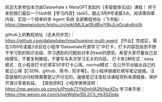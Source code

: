 欢迎大家参加本次由Datawhale x MetaGPT发起的《多智能体实战》课程！
 终于来到我们最后一个task啦【学习内容】task5，截止3月8号凌晨3点。阅读第四章内容，实现一个简单的多 Agent 系统
全部教程地址（飞书版）：https://deepwisdom.feishu.cn/wiki/MLILw0EdRiyiYRkJLgOcskyAnUh

github上的教程地址（还未同步完）：https://github.com/datawhalechina/hugging-multi-agent
【作业】完成后，需在3月8号凌晨3点前在小程序“Datawhale开源学习”中打卡，打卡内容包括但不限于学习到的知识总结、学习遇到的问题和对本次task的感受。希望大家尽量自己总结撰写，不要复制教程，不要写与本次学习无关的内容。
打卡有2种形式：easy模式：在小程序打卡栏填写50字打卡心得。normal模式：在公开平台输出自己的笔记心得【CSDN、github、简书、知乎等】，在小程序链接栏填写笔记链接。注意链接的访问权限需要是公开可见的。链接笔记注意标注课程资料来源链接，保护开源分享者权益。
【其他资料】小程序使用说明：https://mp.weixin.qq.com/s/iPmzb72Yk0mhIA2NYezXDg
学习者手册：https://mp.weixin.qq.com/s/pwWg0w1DL2C1i_Hs3SZedg